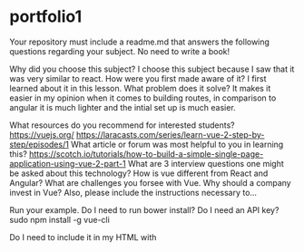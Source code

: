 # portfolio1
Your repository must include a readme.md that answers the following questions regarding your subject. No need to write a book!

Why did you choose this subject?
I choose this subject because I saw that it was very similar to react.
How were you first made aware of it?
I first learned about it in this lesson.
What problem does it solve?
It makes it easier in my opinion when it comes to building routes, in comparison to angular it is much lighter and the intial set up is much easier.

What resources do you recommend for interested students?
https://vuejs.org/
https://laracasts.com/series/learn-vue-2-step-by-step/episodes/1
What article or forum was most helpful to you in learning this?
https://scotch.io/tutorials/how-to-build-a-simple-single-page-application-using-vue-2-part-1
What are 3 interview questions one might be asked about this technology?
How is vue different from React and Angular?
What are challenges you forsee with Vue.
Why should a company invest in Vue?
Also, please include the instructions necessary to...

Run your example.
Do I need to run bower install? Do I need an API key?
sudo npm install -g vue-cli

Do I need to include it in my HTML with <script> tags? Do I need to brew install anything? Can I deploy it to Heroku?
